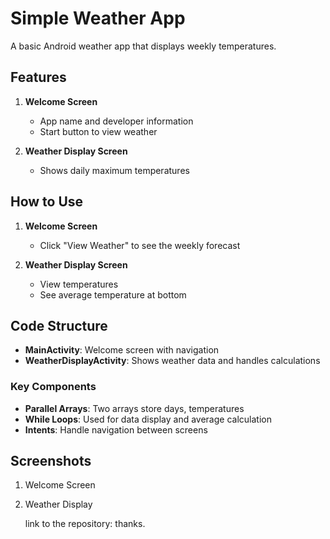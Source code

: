 # Simple Weather App

A basic Android weather app that displays weekly temperatures.

## Features
1. **Welcome Screen**
    - App name and developer information
    - Start button to view weather

2. **Weather Display Screen**
    - Shows daily maximum temperatures

## How to Use
1. **Welcome Screen**
    - Click "View Weather" to see the weekly forecast

2. **Weather Display Screen**
    - View temperatures
    - See average temperature at bottom

## Code Structure
- **MainActivity**: Welcome screen with navigation
- **WeatherDisplayActivity**: Shows weather data and handles calculations
### Key Components
- **Parallel Arrays**: Two arrays store days, temperatures
- **While Loops**: Used for data display and average calculation
- **Intents**: Handle navigation between screens

## Screenshots
1. Welcome Screen  
   
2. Weather Display  
   

   link to the repository: 
thanks.